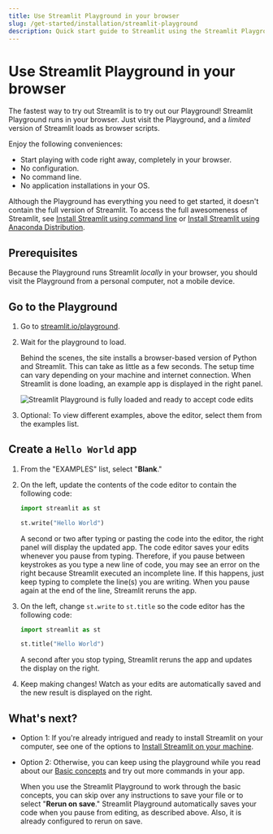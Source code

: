 ```yaml
---
title: Use Streamlit Playground in your browser
slug: /get-started/installation/streamlit-playground
description: Quick start guide to Streamlit using the Streamlit Playground - no installation required.
---
```


# Use Streamlit Playground in your browser

The fastest way to try out Streamlit is to try out our Playground! Streamlit Playground runs in your browser. Just visit the Playground, and a _limited_ version of Streamlit loads as browser scripts.

Enjoy the following conveniences:

- Start playing with code right away, completely in your browser.
- No configuration.
- No command line.
- No application installations in your OS.

<Important>

Although the Playground has everything you need to get started, it doesn't contain the full version of Streamlit. To access the full awesomeness of Streamlit, see [Install Streamlit using command line](/get-started/installation/command-line) or [Install Streamlit using Anaconda Distribution](/get-started/installation/anaconda-distribution).

</Important>

## Prerequisites

Because the Playground runs Streamlit _locally_ in your browser, you should visit the Playground from a personal computer, not a mobile device.

## Go to the Playground

1. Go to [streamlit.io/playground](https://streamlit.io/playground).

1. Wait for the playground to load.

   Behind the scenes, the site installs a browser-based version of Python and Streamlit. This can take as little as a few seconds. The setup time can vary depending on your machine and internet connection. When Streamlit is done loading, an example app is displayed in the right panel.

   ![Streamlit Playground is fully loaded and ready to accept code edits](/images/get-started/Playground-1-loaded.png)

1. Optional: To view different examples, above the editor, select them from the examples list.

## Create a `Hello World` app

1. From the "EXAMPLES" list, select "**Blank**."

1. On the left, update the contents of the code editor to contain the following code:

   ```python
   import streamlit as st

   st.write("Hello World")
   ```

   A second or two after typing or pasting the code into the editor, the right panel will display the updated app. The code editor saves your edits whenever you pause from typing. Therefore, if you pause between keystrokes as you type a new line of code, you may see an error on the right because Streamlit executed an incomplete line. If this happens, just keep typing to complete the line(s) you are writing. When you pause again at the end of the line, Streamlit reruns the app.

1. On the left, change `st.write` to `st.title` so the code editor has the following code:

   ```python
   import streamlit as st

   st.title("Hello World")
   ```

   A second after you stop typing, Streamlit reruns the app and updates the display on the right.

1. Keep making changes! Watch as your edits are automatically saved and the new result is displayed on the right.

## What's next?

- Option 1: If you're already intrigued and ready to install Streamlit on your computer, see one of the options to [Install Streamlit on your machine](/get-started/installation#install-on-your-machine).

- Option 2: Otherwise, you can keep using the playground while you read about our [Basic concepts](/get-started/fundamentals/main-concepts) and try out more commands in your app.

  When you use the Streamlit Playground to work through the basic concepts, you can skip over any instructions to save your file or to select "**Rerun on save**." Streamlit Playground automatically saves your code when you pause from editing, as described above. Also, it is already configured to rerun on save.

